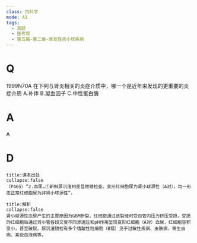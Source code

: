 ```yaml
---
class: 内科学
mode: A1
tags:
  - 真题
  - 医考帮
  - 第五篇-第二章-原发性肾小球疾病
---
```


# Q
1999N70A 在下列与肾炎相关的炎症介质中，哪一个是近年来发现的更重要的炎症介质
A.补体
B.凝血因子
C.中性蛋白酶

# A
A
# D
```ad-note
title:课本出处
collapse:false
（P465）“2.血尿…①新鲜尿沉渣相差显微镜检查。变形红细胞尿为肾小球源性（A对），均一形态正常红细胞尿为非肾小球源性”。
```

```ad-summary
title:解析
collapse:false
肾小球源性血尿产生的主要原因为GBM断裂，红细胞通过该裂缝时受血管内压力挤压受损，受损的红细胞后通过肾小管各段又受不同渗透压和pH作用呈现变形红细胞（A对）血尿，红细胞容积变小，甚至破裂。尿沉渣镜检有多个嗜酸性粒细胞（B错）见于过敏性疾病、皮肤病、寄生虫病、某些血液病等。
```

